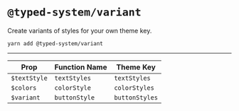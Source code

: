 # `@typed-system/variant`

Create variants of styles for your own theme key.

```shell
yarn add @typed-system/variant
```

---

| Prop         | Function Name | Theme Key      |
| ------------ | ------------- | -------------- |
| `$textStyle` | `textStyles`  | `textStyles`   |
| `$colors`    | `colorStyle`  | `colorStyles`  |
| `$variant`   | `buttonStyle` | `buttonStyles` |
